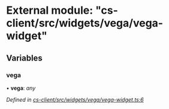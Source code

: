# External module: "cs-client/src/widgets/vega/vega-widget"

## Variables

###  vega

• **vega**: *any*

*Defined in [cs-client/src/widgets/vega/vega-widget.ts:6](https://github.com/TNOCS/csnext/blob/99cbd46d/packages/cs-client/src/widgets/vega/vega-widget.ts#L6)*
